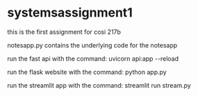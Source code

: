 # systemsassignment1
this is the first assignment for cosi 217b

notesapp.py contains the underlying code for the notesapp

run the fast api with the command:
uvicorn api:app --reload

run the flask website with the command:
python app.py

run the streamlit app with the command:
streamlit run stream.py
